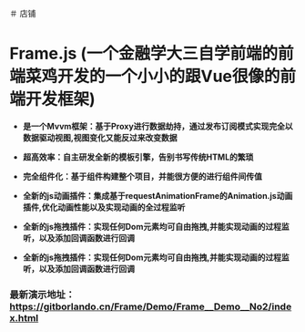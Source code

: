 ＃ 店铺
#     __Frame.js (一个金融学大三自学前端的前端菜鸡开发的一个小小的跟Vue很像的前端开发框架)__  
+ __是一个Mvvm框架：基于Proxy进行数据劫持，通过发布订阅模式实现完全以数据驱动视图,视图变化又能反过来改变数据__

+ __超高效率：自主研发全新的模板引擎，告别书写传统HTML的繁琐__

+ __完全组件化：基于组件构建整个项目，并能很方便的进行组件间传值__  
 
+ __全新的js动画插件：集成基于requestAnimationFrame的Animation.js动画插件,优化动画性能以及实现动画的全过程监听__  

+ __全新的js拖拽插件：实现任何Dom元素均可自由拖拽,并能实现动画的过程监听，以及添加回调函数进行回调__  

+ __全新的js拖拽插件：实现任何Dom元素均可自由拖拽,并能实现动画的过程监听，以及添加回调函数进行回调__  

 ### __最新演示地址：https://gitborlando.cn/Frame/Demo/Frame__Demo__No2/index.html__

